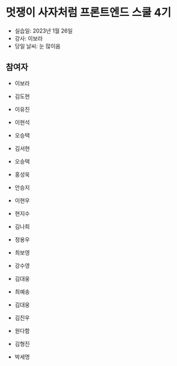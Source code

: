 # 멋쟁이 사자처럼 프론트엔드 스쿨 4기

- 실습일: 2023년 1월 26일
- 강사: 이보라
- 당일 날씨: 눈 많이옴

## 참여자

- 이보라


- 김도현


- 이유진

- 이현석

- 오승택

- 김서현

- 오승택

- 홍성욱

- 안승지

- 이현우

- 현지수

- 김나희

- 정용우

- 최보영

- 강수영

- 김대웅

- 최예송

- 김대웅

- 김진우

- 원다함









- 김형진


- 박세명